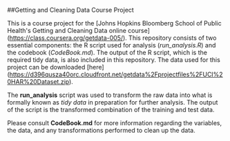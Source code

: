 ##Getting and Cleaning Data Course Project

This is a course project for the [Johns Hopkins Bloomberg School of Public Health's Getting and Cleaning Data online course] (https://class.coursera.org/getdata-005/). This repository consists of two essential components: the R script used for analysis (*run_analysis.R*) and the codebook (*CodeBook.md*). The output of the R script, which is the required tidy data, is also included in this repository. The data used for this project can be downloaded [here] (https://d396qusza40orc.cloudfront.net/getdata%2Fprojectfiles%2FUCI%20HAR%20Dataset.zip).

The **run_analysis** script was used to transform the raw data into what is formally known as *tidy data* in preparation for further analysis. The output of the script is the transformed combination of the training and test data.

Please consult **CodeBook.md** for more information regarding the variables, the data, and any transformations performed to clean up the data.
